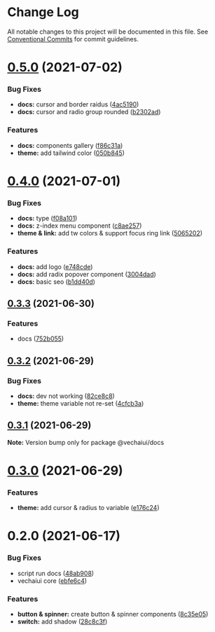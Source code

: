 # Change Log

All notable changes to this project will be documented in this file.
See [Conventional Commits](https://conventionalcommits.org) for commit guidelines.

# [0.5.0](https://github.com/vechai/vechaiui/compare/@vechaiui/docs@0.4.0...@vechaiui/docs@0.5.0) (2021-07-02)


### Bug Fixes

* **docs:** cursor and border raidus ([4ac5190](https://github.com/vechai/vechaiui/commit/4ac5190ed830c92e2feea28aa0e4b536eea1cec6))
* **docs:** cursor and radio group rounded ([b2302ad](https://github.com/vechai/vechaiui/commit/b2302ad2c2ea77d03df4f93d8a235a66c52f9fe2))


### Features

* **docs:** components gallery ([f86c31a](https://github.com/vechai/vechaiui/commit/f86c31ab0c2e0b8be952748d0eb4d51d5049c02e))
* **theme:** add tailwind color ([050b845](https://github.com/vechai/vechaiui/commit/050b845bf6dc4d5c999d212ce69378e389a49a74))





# [0.4.0](https://github.com/vechai/vechaiui/compare/@vechaiui/docs@0.3.3...@vechaiui/docs@0.4.0) (2021-07-01)


### Bug Fixes

* **docs:** type ([f08a101](https://github.com/vechai/vechaiui/commit/f08a1013d91b4b0cba40161f3af3800888097a3a))
* **docs:** z-index menu component ([c8ae257](https://github.com/vechai/vechaiui/commit/c8ae257479c302d00e0fa7376684003c00dba30e))
* **theme & link:** add tw colors & support focus ring link ([5065202](https://github.com/vechai/vechaiui/commit/5065202c07616ad1b69e0b07f9391e395e55f409))


### Features

* **docs:** add logo ([e748cde](https://github.com/vechai/vechaiui/commit/e748cdea8c076add396f43a61c2b2f20dda73745))
* **docs:** add radix popover component ([3004dad](https://github.com/vechai/vechaiui/commit/3004dad509cbf3519817f97fdb76b7843242c3b1))
* **docs:** basic seo ([b1dd40d](https://github.com/vechai/vechaiui/commit/b1dd40d1d58228d6ccc3e433404f0616429fd269))





## [0.3.3](https://github.com/vechai/vechaiui/compare/@vechaiui/docs@0.3.2...@vechaiui/docs@0.3.3) (2021-06-30)


### Features

* docs ([752b055](https://github.com/vechai/vechaiui/commit/752b055c0041b8762630cd0b5eef695fcad6a887))





## [0.3.2](https://github.com/vechai/vechaiui/compare/@vechaiui/docs@0.3.1...@vechaiui/docs@0.3.2) (2021-06-29)


### Bug Fixes

* **docs:** dev not working ([82ce8c8](https://github.com/vechai/vechaiui/commit/82ce8c8f5253a44d1a936491f1c62d7375d9e2da))
* **theme:** theme variable not re-set ([4cfcb3a](https://github.com/vechai/vechaiui/commit/4cfcb3ab9c674f958af6b272a9390b750b0564b1))





## [0.3.1](https://github.com/vechai/vechaiui/compare/@vechaiui/docs@0.3.0...@vechaiui/docs@0.3.1) (2021-06-29)

**Note:** Version bump only for package @vechaiui/docs





# [0.3.0](https://github.com/vechai/vechaiui/compare/@vechaiui/docs@0.2.0...@vechaiui/docs@0.3.0) (2021-06-29)


### Features

* **theme:** add cursor & radius to variable ([e176c24](https://github.com/vechai/vechaiui/commit/e176c24def39299f62b6352183c174d1f3a1bc69))





# 0.2.0 (2021-06-17)


### Bug Fixes

* script run docs ([48ab908](https://github.com/vechai/vechaiui/commit/48ab9080c88d398903815e7fbe172ad87f68d35a))
* vechaiui core ([ebfe6c4](https://github.com/vechai/vechaiui/commit/ebfe6c4e85354ceb73d38fa0c1768c2e678f257d))


### Features

* **button & spinner:** create button & spinner components ([8c35e05](https://github.com/vechai/vechaiui/commit/8c35e05965c805e696b81c81bcd49ad36042d04c))
* **switch:** add shadow ([28c8c3f](https://github.com/vechai/vechaiui/commit/28c8c3f8121476ba9e8582dc107a02aabce6869b))
